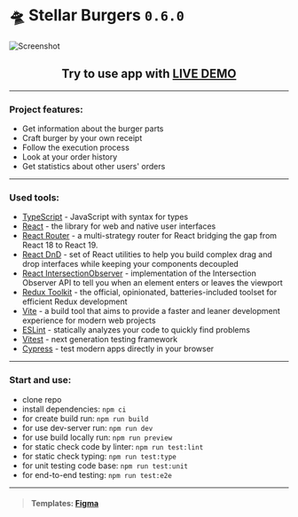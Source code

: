 # 🛸 **Stellar Burgers** `0.6.0`

![Screenshot](https://github.com/user-attachments/assets/f2a6f314-4627-4e15-b294-2b7672e2a4dd)

<h2 style=width:100%;text-align:center;>
  Try to use app with 
  <a href="https://stellar-burgers-flame.vercel.app">LIVE DEMO</a>
</h2>

---

### Project features:

- Get information about the burger parts
- Craft burger by your own receipt
- Follow the execution process
- Look at your order history
- Get statistics about other users' orders

---

### Used tools:

- [TypeScript](https://www.typescriptlang.org/) - JavaScript with syntax for types
- [React](https://react.dev/) - the library for web and native user interfaces
- [React Router]() - a multi-strategy router for React bridging the gap from React 18 to React 19.
- [React DnD](https://react-dnd.github.io/react-dnd/about) - set of React utilities to help you build complex drag and
  drop interfaces while keeping your components decoupled
- [React IntersectionObserver](https://react-intersection-observer.vercel.app/?path=/docs/intro--docs) - implementation
  of the Intersection Observer API to tell you when an element enters or leaves the viewport
- [Redux Toolkit](https://redux-toolkit.js.org/) - the official, opinionated, batteries-included toolset for efficient
  Redux development
- [Vite](https://vitejs.dev/) - a build tool that aims to provide a faster and leaner development experience for modern
  web projects
- [ESLint](https://eslint.org/) - statically analyzes your code to quickly find problems
- [Vitest](https://vitest.dev/) - next generation testing framework
- [Cypress](https://cypress.io/) - test modern apps directly in your browser

---

### Start and use:

- clone repo
- install dependencies: `npm ci`
- for create build run: `npm run build`
- for use dev-server run: `npm run dev`
- for use build locally run: `npm run preview`
- for static check code by linter: `npm run test:lint`
- for static check typing: `npm run test:type`
- for unit testing code base: `npm run test:unit`
- for end-to-end testing: `npm run test:e2e`


---

> #### Templates: [Figma](https://www.figma.com/design/TbuS5lWzTxGut4DkvaSV8v/React-_-%D0%9F%D1%80%D0%BE%D0%B5%D0%BA%D1%82%D0%BD%D1%8B%D0%B5-%D0%B7%D0%B0%D0%B4%D0%B0%D1%87%D0%B8_external_link-(Copy))

